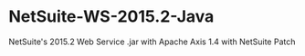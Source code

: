 # NetSuite-WS-2015.2-Java
NetSuite's 2015.2 Web Service .jar with Apache Axis 1.4 with NetSuite Patch 
